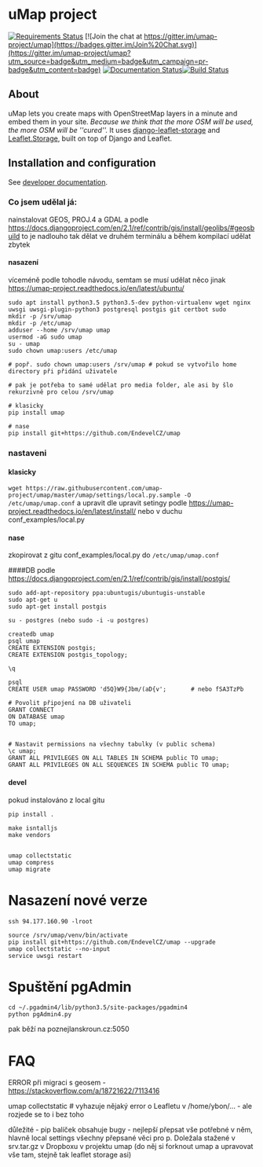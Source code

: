 
# uMap project

[![Requirements Status](https://requires.io/github/umap-project/umap/requirements.svg?branch=master)](https://requires.io/github/umap-project/umap/requirements/?branch=master)
[![Join the chat at https://gitter.im/umap-project/umap](https://badges.gitter.im/Join%20Chat.svg)](https://gitter.im/umap-project/umap?utm_source=badge&utm_medium=badge&utm_campaign=pr-badge&utm_content=badge) [![Documentation Status](https://readthedocs.org/projects/umap-project/badge/?version=latest)](http://umap-project.readthedocs.io/en/latest/?badge=latest)[![Build Status](https://travis-ci.org/umap-project/umap.svg?branch=master)](https://travis-ci.org/umap-project/umap)

## About

uMap lets you create maps with OpenStreetMap layers in a minute and embed them in your site.
*Because we think that the more OSM will be used, the more OSM will be ''cured''.*
It uses [django-leaflet-storage](https://github.com/umap-project/django-leaflet-storage) and [Leaflet.Storage](https://github.com/umap-project/Leaflet.Storage),  built on top of Django and Leaflet.


## Installation and configuration

See [developer documentation](https://umap-project.readthedocs.io/en/latest/install/).


### Co jsem udělal já:

nainstalovat GEOS, PROJ.4 a GDAL a podle https://docs.djangoproject.com/en/2.1/ref/contrib/gis/install/geolibs/#geosbuild
to je nadlouho tak dělat ve druhém terminálu a během kompilací udělat zbytek


#### nasazení
víceméně podle tohodle návodu, semtam se musí udělat něco jinak https://umap-project.readthedocs.io/en/latest/ubuntu/

```
sudo apt install python3.5 python3.5-dev python-virtualenv wget nginx uwsgi uwsgi-plugin-python3 postgresql postgis git certbot sudo
mkdir -p /srv/umap
mkdir -p /etc/umap
adduser --home /srv/umap umap
usermod -aG sudo umap
su - umap
sudo chown umap:users /etc/umap

# popř. sudo chown umap:users /srv/umap # pokud se vytvořilo home directory při přidání uživatele

# pak je potřeba to samé udělat pro media folder, ale asi by šlo rekurzivně pro celou /srv/umap

# klasicky
pip install umap

# nase
pip install git+https://github.com/EndevelCZ/umap
```

### nastaveni
#### klasicky
`wget https://raw.githubusercontent.com/umap-project/umap/master/umap/settings/local.py.sample -O /etc/umap/umap.conf`
a upravit dle upravit setingy podle https://umap-project.readthedocs.io/en/latest/install/ nebo v duchu conf_examples/local.py

#### nase
zkopirovat z gitu conf_examples/local.py do `/etc/umap/umap.conf`

####DB
podle https://docs.djangoproject.com/en/2.1/ref/contrib/gis/install/postgis/

```
sudo add-apt-repository ppa:ubuntugis/ubuntugis-unstable
sudo apt-get u
sudo apt-get install postgis

su - postgres (nebo sudo -i -u postgres)

createdb umap
psql umap
CREATE EXTENSION postgis;
CREATE EXTENSION postgis_topology;

\q

psql
CREATE USER umap PASSWORD 'd5Q}W9{Jbm/(aD{v'; 		# nebo fSA3TzPb

# Povolit připojení na DB uživateli
GRANT CONNECT
ON DATABASE umap 
TO umap;


# Nastavit permissions na všechny tabulky (v public schema)
\c umap;
GRANT ALL PRIVILEGES ON ALL TABLES IN SCHEMA public TO umap;
GRANT ALL PRIVILEGES ON ALL SEQUENCES IN SCHEMA public TO umap;
```

#### devel


pokud instalováno z local gitu

```
pip install .

make isntalljs
make vendors


umap collectstatic
umap compress
umap migrate

```

# Nasazení nové verze
```
ssh 94.177.160.90 -lroot

source /srv/umap/venv/bin/activate
pip install git+https://github.com/EndevelCZ/umap --upgrade
umap collectstatic --no-input
service uwsgi restart
```

# Spuštění pgAdmin
```
cd ~/.pgadmin4/lib/python3.5/site-packages/pgadmin4
python pgAdmin4.py
```

pak běží na poznejlanskroun.cz:5050

# FAQ
ERROR při migraci s geosem - https://stackoverflow.com/a/18721622/7113416

umap collectstatic # vyhazuje nějaký error o Leafletu v /home/ybon/... - ale rozjede se to i bez toho

důležité - pip balíček obsahuje bugy - nejlepší přepsat vše potřebné v něm, hlavně local settings
všechny přepsané věci pro p. Doležala stažené v srv.tar.gz v Dropboxu v projektu umap (do něj si forknout umap a upravovat vše tam, stejně tak leaflet storage asi)



